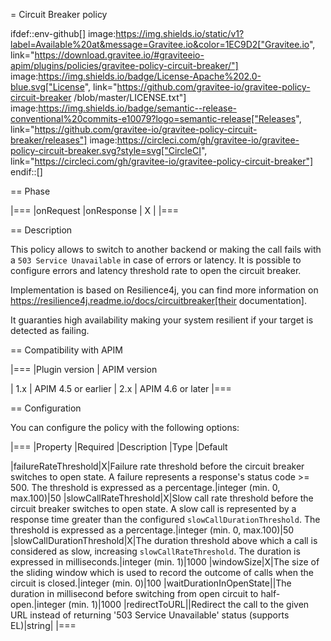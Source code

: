 = Circuit Breaker policy

ifdef::env-github[]
image:https://img.shields.io/static/v1?label=Available%20at&message=Gravitee.io&color=1EC9D2["Gravitee.io", link="https://download.gravitee.io/#graviteeio-apim/plugins/policies/gravitee-policy-circuit-breaker/"]
image:https://img.shields.io/badge/License-Apache%202.0-blue.svg["License", link="https://github.com/gravitee-io/gravitee-policy-circuit-breaker /blob/master/LICENSE.txt"]
image:https://img.shields.io/badge/semantic--release-conventional%20commits-e10079?logo=semantic-release["Releases", link="https://github.com/gravitee-io/gravitee-policy-circuit-breaker/releases"]
image:https://circleci.com/gh/gravitee-io/gravitee-policy-circuit-breaker.svg?style=svg["CircleCI", link="https://circleci.com/gh/gravitee-io/gravitee-policy-circuit-breaker"]
endif::[]

== Phase

|===
|onRequest |onResponse
| X
|
|===

== Description

This policy allows to switch to another backend or making the call fails with a `503 Service Unavailable` in case of errors or latency. It is possible to configure errors and latency threshold rate to open the circuit breaker.

Implementation is based on Resilience4j, you can find more information on https://resilience4j.readme.io/docs/circuitbreaker[their documentation].

It guaranties high availability making your system resilient if your target is detected as failing.


== Compatibility with APIM

|===
|Plugin version | APIM version

| 1.x           | APIM 4.5 or earlier
| 2.x           | APIM 4.6 or later
|===


== Configuration

You can configure the policy with the following options:

|===
|Property |Required |Description |Type |Default

|failureRateThreshold|X|Failure rate threshold before the circuit breaker switches to open state. A failure represents a response's status code >= 500. The threshold is expressed as a percentage.|integer (min. 0, max.100)|50
|slowCallRateThreshold|X|Slow call rate threshold before the circuit breaker switches to open state. A slow call is represented by a response time greater than the configured `slowCallDurationThreshold`. The threshold is expressed as a percentage.|integer (min. 0, max.100)|50
|slowCallDurationThreshold|X|The duration threshold above which a call is considered as slow, increasing `slowCallRateThreshold`. The duration is expressed in milliseconds.|integer (min. 1)|1000
|windowSize|X|The size of the sliding window which is used to record the outcome of calls when the circuit is closed.|integer (min. 0)|100
|waitDurationInOpenState||The duration in millisecond before switching from open circuit to half-open.|integer (min. 1)|1000
|redirectToURL||Redirect the call to the given URL instead of returning '503 Service Unavailable' status (supports EL)|string|
|===
